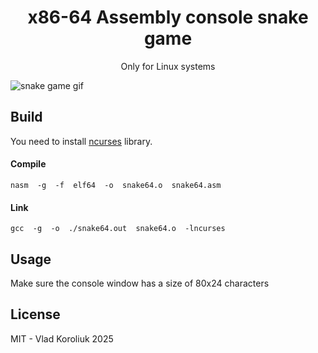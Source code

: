 <h1 align="center">x86-64 Assembly console snake game</h1>
<p align="center">
Only for Linux systems
  </p>

![snake game gif](./docs/game-of-life.gif)

## Build

You need to install <a href="https://en.wikipedia.org/wiki/Ncurses">ncurses</a> library.

#### Compile

```
nasm  -g  -f  elf64  -o  snake64.o  snake64.asm
```

#### Link

```
gcc  -g  -o  ./snake64.out  snake64.o  -lncurses
```

## Usage

Make sure the console window has a size of 80x24 characters

## License

MIT - Vlad Koroliuk 2025
